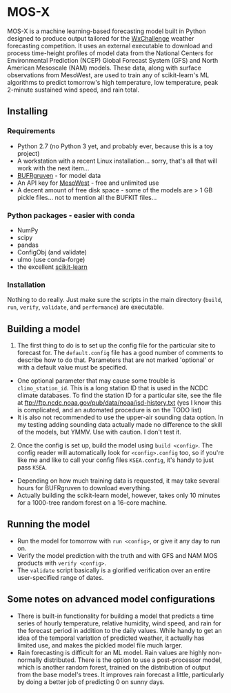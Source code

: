 # MOS-X

MOS-X is a machine learning-based forecasting model built in Python designed to produce output tailored for the [WxChallenge](http://www.wxchallenge.com) weather forecasting competition.
It uses an external executable to download and process time-height profiles of model data from the National Centers for Environmental Prediction (NCEP) Global Forecast System (GFS) and North American Mesoscale (NAM) models.
These data, along with surface observations from MesoWest, are used to train any of scikit-learn's ML algorithms to predict tomorrow's high temperature, low temperature, peak 2-minute sustained wind speed, and rain total.

## Installing

### Requirements

- Python 2.7 (no Python 3 yet, and probably ever, because this is a toy project)
- A workstation with a recent Linux installation... sorry, that's all that will work with the next item...
- [BUFRgruven](http://strc.comet.ucar.edu/software/bgruven/) - for model data
- An API key for [MesoWest](https://synopticlabs.org/api/mesonet/) - free and unlimited use
- A decent amount of free disk space - some of the models are > 1 GB pickle files... not to mention all the BUFKIT files...

### Python packages - easier with conda

- NumPy
- scipy
- pandas
- ConfigObj (and validate)
- ulmo (use conda-forge)
- the excellent [scikit-learn](http://scikit-learn.org/stable/index.html)

### Installation

Nothing to do really. Just make sure the scripts in the main directory (`build`, `run`, `verify`, `validate`, and `performance`) are executable.

## Building a model

1. The first thing to do is to set up the config file for the particular site to forecast for. The `default.config` file has a good number of comments to describe how to do that. Parameters that are not marked 'optional' or with a default value must be specified.
  - One optional parameter that may cause some trouble is `climo_station_id`. This is a long station ID that is used in the NCDC climate databases. To find the station ID for a particular site, see the file at ftp://ftp.ncdc.noaa.gov/pub/data/noaa/isd-history.txt (yes I know this is complicated, and an automated procedure is on the TODO list)
  - It is also not recommended to use the upper-air sounding data option. In my testing adding sounding data actually made no difference to the skill of the models, but YMMV. Use with caution. I don't test it.
2. Once the config is set up, build the model using `build <config>`. The config reader will automatically look for `<config>.config` too, so if you're like me and like to call your config files `KSEA.config`, it's handy to just pass `KSEA`.
  - Depending on how much training data is requested, it may take several hours for BUFRgruven to download everything.
  - Actually building the scikit-learn model, however, takes only 10 minutes for a 1000-tree random forest on a 16-core machine.

## Running the model

- Run the model for tomorrow with `run <config>`, or give it any day to run on.
- Verify the model prediction with the truth and with GFS and NAM MOS products with `verify <config>`.
- The `validate` script basically is a glorified verification over an entire user-specified range of dates.

## Some notes on advanced model configurations

- There is built-in functionality for building a model that predicts a time series of hourly temperature, relative humidity, wind speed, and rain for the forecast period in addition to the daily values. While handy to get an idea of the temporal variation of predicted weather, it actually has limited use, and makes the pickled model file much larger.
- Rain forecasting is difficult for an ML model. Rain values are highly non-normally distributed. There is the option to use a post-processor model, which is another random forest, trained on the distribution of output from the base model's trees. It improves rain forecast a little, particularly by doing a better job of predicting 0 on sunny days.
